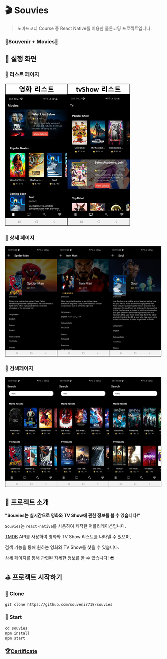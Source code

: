 # 🎬 Souvies

> 노마드코더 Course 중 React Native를 이용한 클론코딩 프로젝트입니다.

### 🎥**Souvenir + Movies**🎥



## 📱 실행 화면

### 🎡 리스트 페이지

<img src="./images/list-page.png" style="width:400px" /> 



### 🎡 상세 페이지

<img src="./images/detail-page.png" style="width:500px" /> 



### 🎡 검색페이지

<img src="./images/search-page.png" style="width:500px" /> 



## 🎯 프로젝트 소개

**"Souvies는 실시간으로 영화와 TV Show에 관한 정보를 볼 수 있습니다!"**

`Souvies`는 `react-native`를 사용하여 제작한 어플리케이션입니다.

 [TMDB](https://www.themoviedb.org/?language=ko) API를 사용하여 영화와 TV Show 리스트를 나타낼 수 있으며, 

검색 기능을 통해 원하는 영화와 TV Show를 찾을 수 있습니다.

상세 페이지를 통해 관련된 자세한 정보를 볼 수 있습니다! 😎



## ⛳️ 프로젝트 시작하기

### 🎨 Clone

```
git clone https://github.com/souvenir718/souvies
```



### 🎨 Start

```
cd souvies
npm install
npm start
```



### 🏆[Certificate](https://github.com/souvenir718/TIL/blob/master/Certificate/%EC%B4%88%EB%B3%B4%EB%A5%BC%20%EC%9C%84%ED%95%9C%20React%20Native.pdf)